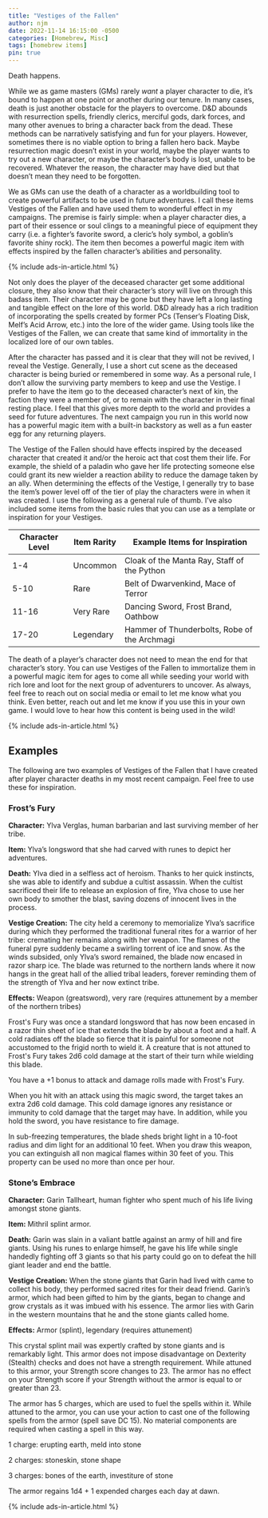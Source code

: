 ```yaml
---
title: "Vestiges of the Fallen"
author: njm
date: 2022-11-14 16:15:00 -0500
categories: [Homebrew, Misc]
tags: [homebrew items]
pin: true
---
```


Death happens. 

While we as game masters (GMs) rarely *want* a player character to die, it’s bound to happen at one point or another during our tenure. In many cases, death is just another obstacle for the players to overcome. D&D abounds with resurrection spells, friendly clerics, merciful gods, dark forces, and many other avenues to bring a character back from the dead. These methods can be narratively satisfying and fun for your players. However, sometimes there is no viable option to bring a fallen hero back. Maybe resurrection magic doesn’t exist in your world, maybe the player wants to try out a new character, or maybe the character’s body is lost, unable to be recovered. Whatever the reason, the character may have died but that doesn’t mean they need to be forgotten.

We as GMs can use the death of a character as a worldbuilding tool to create powerful artifacts to be used in future adventures. I call these items Vestiges of the Fallen and have used them to wonderful effect in my campaigns. The premise is fairly simple: when a player character dies, a part of their essence or soul clings to a meaningful piece of equipment they carry (i.e. a fighter’s favorite sword, a cleric’s holy symbol, a goblin’s favorite shiny rock). The item then becomes a powerful magic item with effects inspired by the fallen character’s abilities and personality.

{% include ads-in-article.html %}

Not only does the player of the deceased character get some additional closure, they also know that their character’s story will live on through this badass item. Their character may be gone but they have left a long lasting and tangible effect on the lore of this world. D&D already has a rich tradition of incorporating the spells created by former PCs (Tenser’s Floating Disk, Melf’s Acid Arrow, etc.) into the lore of the wider game. Using tools like the Vestiges of the Fallen, we can create that same kind of immortality in the localized lore of our own tables.

After the character has passed and it is clear that they will not be revived, I reveal the Vestige. Generally, I use a short cut scene as the deceased character is being buried or remembered in some way. As a personal rule, I don’t allow the surviving party members to keep and use the Vestige. I prefer to have the item go to the deceased character’s next of kin, the faction they were a member of, or to remain with the character in their final resting place. I feel that this gives more depth to the world and provides a seed for future adventures. The next campaign you run in this world now has a powerful magic item with a built-in backstory as well as a fun easter egg for any returning players.

The Vestige of the Fallen should have effects inspired by the deceased character that created it and/or the heroic act that cost them their life. For example, the shield of a paladin who gave her life protecting someone else could grant its new wielder a reaction ability to reduce the damage taken by an ally. When determining the effects of the Vestige, I generally try to base the item’s power level off of the tier of play the characters were in when it was created. I use the following as a general rule of thumb. I’ve also included some items from the basic rules that you can use as a template or inspiration for your Vestiges.


| Character Level | Item Rarity| Example Items for Inspiration |
|---|---|---|
| 1-4 | Uncommon| Cloak of the Manta Ray, Staff of the Python |
| 5-10| Rare| Belt of Dwarvenkind, Mace of Terror |
| 11-16| Very Rare| Dancing Sword, Frost Brand, Oathbow |
| 17-20| Legendary| Hammer of Thunderbolts, Robe of the Archmagi |


The death of a player’s character does not need to mean the end for that character’s story. You can use Vestiges of the Fallen to immortalize them in a powerful magic item for ages to come all while seeding your world with rich lore and loot for the next group of adventurers to uncover. As always, feel free to reach out on social media or email to let me know what you think. Even better, reach out and let me know if you use this in your own game. I would love to hear how this content is being used in the wild!

{% include ads-in-article.html %}

## Examples

The following are two examples of Vestiges of the Fallen that I have created after player character deaths in my most recent campaign. Feel free to use these for inspiration.

### Frost’s Fury

**Character:** Ylva Verglas, human barbarian and last surviving member of her tribe.

**Item:** Ylva’s longsword that she had carved with runes to depict her adventures.

**Death:** Ylva died in a selfless act of heroism. Thanks to her quick instincts, she was able to identify and subdue a cultist assassin. When the cultist sacrificed their life to release an explosion of fire, Ylva chose to use her own body to smother the blast, saving dozens of innocent lives in the process.

**Vestige Creation:** The city held a ceremony to memorialize Ylva’s sacrifice during which they performed the traditional funeral rites for a warrior of her tribe: cremating her remains along with her weapon. The flames of the funeral pyre suddenly became a swirling torrent of ice and snow. As the winds subsided, only Ylva’s sword remained, the blade now encased in razor sharp ice. The blade was returned to the northern lands where it now hangs in the great hall of the allied tribal leaders, forever reminding them of the strength of Ylva and her now extinct tribe.

**Effects:** 
Weapon (greatsword), very rare (requires attunement by a member of the northern tribes)

Frost's Fury was once a standard longsword that has now been encased in a razor thin sheet of ice that extends the blade by about a foot and a half. A cold radiates off the blade so fierce that it is painful for someone not accustomed to the frigid north to wield it. A creature that is not attuned to Frost's Fury takes 2d6 cold damage at the start of their turn while wielding this blade.

You have a +1 bonus to attack and damage rolls made with Frost's Fury.

When you hit with an attack using this magic sword, the target takes an extra 2d6 cold damage. This cold damage ignores any resistance or immunity to cold damage that the target may have. In addition, while you hold the sword, you have resistance to fire damage.

In sub-freezing temperatures, the blade sheds bright light in a 10-foot radius and dim light for an additional 10 feet. When you draw this weapon, you can extinguish all non magical flames within 30 feet of you. This property can be used no more than once per hour.

### Stone’s Embrace

**Character:** Garin Tallheart, human fighter who spent much of his life living amongst stone giants.

**Item:** Mithril splint armor.

**Death:** Garin was slain in a valiant battle against an army of hill and fire giants. Using his runes to enlarge himself, he gave his life while single handedly fighting off 3 giants so that his party could go on to defeat the hill giant leader and end the battle.

**Vestige Creation:** When the stone giants that Garin had lived with came to collect his body, they performed sacred rites for their dead friend. Garin’s armor, which had been gifted to him by the giants, began to change and grow crystals as it was imbued with his essence. The armor lies with Garin in the western mountains that he and the stone giants called home.

**Effects:** 
Armor (splint), legendary (requires attunement)

This crystal splint mail was expertly crafted by stone giants and is remarkably light. This armor does not impose disadvantage on Dexterity (Stealth) checks and does not have a strength requirement. While attuned to this armor, your Strength score changes to 23. The armor has no effect on your Strength score if your Strength without the armor is equal to or greater than 23.

The armor has 5 charges, which are used to fuel the spells within it. While attuned to the armor, you can use your action to cast one of the following spells from the armor (spell save DC 15). No material components are required when casting a spell in this way.

1 charge: erupting earth, meld into stone

2 charges: stoneskin, stone shape

3 charges: bones of the earth, investiture of stone

The armor regains 1d4 + 1 expended charges each day at dawn.

{% include ads-in-article.html %}
